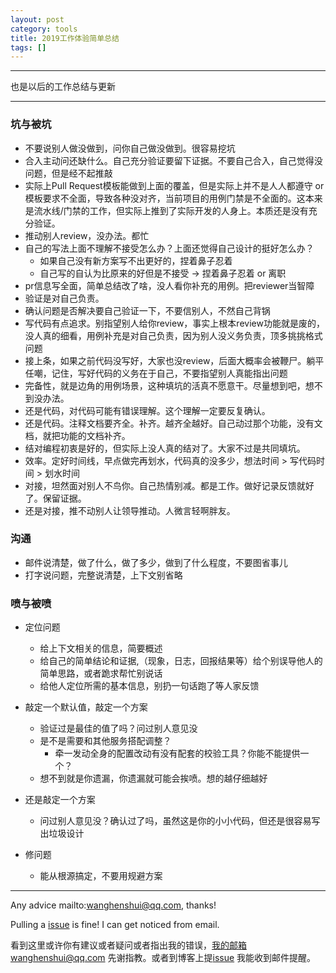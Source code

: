 ```yaml
---
layout: post
category: tools
title: 2019工作体验简单总结
tags: []
---
```


  

----

也是以后的工作总结与更新

---

### 坑与被坑

- 不要说别人做没做到，问你自己做没做到。很容易挖坑
- 合入主动问还缺什么。自己充分验证要留下证据。不要自己合入，自己觉得没问题，但是经不起推敲
- 实际上Pull Request模板能做到上面的覆盖，但是实际上并不是人人都遵守 or 模板要求不全面，导致各种没对齐，当前项目的用例门禁是不全面的。这本来是流水线/门禁的工作，但实际上推到了实际开发的人身上。本质还是没有充分验证。
- 推动别人review，没办法。都忙
- 自己的写法上面不理解不接受怎么办？上面还觉得自己设计的挺好怎么办？
  - 如果自己没有新方案写不出更好的，捏着鼻子忍着
  - 自己写的自认为比原来的好但是不接受 -> 捏着鼻子忍着 or 离职
- pr信息写全面，简单总结改了啥，没人看你补充的用例。把reviewer当智障
- 验证是对自己负责。
- 确认问题是否解决要自己验证一下，不要信别人，不然自己背锅
- 写代码有点追求。别指望别人给你review，事实上根本review功能就是废的，没人真的细看，用例补充是对自己负责，因为别人没义务负责，顶多挑挑格式问题
- 接上条，如果之前代码没写好，大家也没review，后面大概率会被鞭尸。躺平任嘲，记住，写好代码的义务在于自己，不要指望别人真能指出问题
- 完备性，就是边角的用例场景，这种填坑的活真不愿意干。尽量想到吧，想不到没办法。
- 还是代码，对代码可能有错误理解。这个理解一定要反复确认。
- 还是代码。注释文档要齐全。补齐。越齐全越好。自己动过那个功能，没有文档，就把功能的文档补齐。
- 结对编程初衷是好的，但实际上没人真的结对了。大家不过是共同填坑。
- 效率。定好时间线，早点做完再划水，代码真的没多少，想法时间 > 写代码时间 > 划水时间
- 对接，坦然面对别人不鸟你。自己热情别减。都是工作。做好记录反馈就好了。保留证据。
- 还是对接，推不动别人让领导推动。人微言轻啊胖友。

### 沟通

- 邮件说清楚，做了什么，做了多少，做到了什么程度，不要图省事儿
- 打字说问题，完整说清楚，上下文别省略

### 喷与被喷

- 定位问题

  - 给上下文相关的信息，简要概述
  - 给自己的简单结论和证据,（现象，日志，回报结果等）给个别误导他人的简单思路，或者跪求帮忙别说话
  - 给他人定位所需的基本信息，别扔一句话跑了等人家反馈
- 敲定一个默认值，敲定一个方案

  - 验证过是最佳的值了吗？问过别人意见没
  - 是不是需要和其他服务搭配调整？
    - 牵一发动全身的配置改动有没有配套的校验工具？你能不能提供一个？
  - 想不到就是你遗漏，你遗漏就可能会挨喷。想的越仔细越好
- 还是敲定一个方案

  - 问过别人意见没？确认过了吗，虽然这是你的小小代码，但还是很容易写出垃圾设计
- 修问题
  - 能从根源搞定，不要用规避方案

---

Any advice mailto:wanghenshui@qq.com, thanks! 

Pulling a [issue](https://github.com/wanghenshui/wanghenshui.github.io/issues/new) is fine! I can get noticed from email.

看到这里或许你有建议或者疑问或者指出我的错误，我的邮箱wanghenshui@qq.com 先谢指教。或者到博客上提[issue](https://github.com/wanghenshui/wanghenshui.github.io/issues/new) 我能收到邮件提醒。